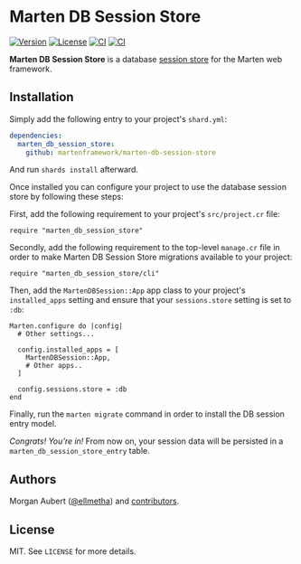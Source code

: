 # Marten DB Session Store

[![Version](https://img.shields.io/github/v/tag/martenframework/marten-db-session-store)](https://github.com/martenframework/marten-db-session-store/tags)
[![License](https://img.shields.io/github/license/martenframework/marten-db-session-store)](https://github.com/martenframework/marten-db-session-store/blob/main/LICENSE)
[![CI](https://github.com/martenframework/marten-db-session-store/workflows/Specs/badge.svg)](https://github.com/martenframework/marten-db-session-store/actions)
[![CI](https://github.com/martenframework/marten-db-session-store/workflows/QA/badge.svg)](https://github.com/martenframework/marten-db-session-store/actions)

**Marten DB Session Store** is a database [session store](https://martenframework.com/docs/handlers-and-http/sessions#session-stores) for the Marten web framework. 

## Installation

Simply add the following entry to your project's `shard.yml`:

```yaml
dependencies:
  marten_db_session_store:
    github: martenframework/marten-db-session-store
```

And run `shards install` afterward.

Once installed you can configure your project to use the database session store by following these steps:

First, add the following requirement to your project's `src/project.cr` file:

```crystal
require "marten_db_session_store"
```

Secondly, add the following requirement to the top-level `manage.cr` file in order to make Marten DB Session Store migrations available to your project:

```crystal
require "marten_db_session_store/cli"
```

Then, add the `MartenDBSession::App` app class to your project's `installed_apps` setting and ensure that your `sessions.store` setting is set to `:db`:

```crystal
Marten.configure do |config|
  # Other settings...

  config.installed_apps = [
    MartenDBSession::App,
    # Other apps..
  ]

  config.sessions.store = :db
end
```

Finally, run the `marten migrate` command in order to install the DB session entry model.

_Congrats! You’re in!_ From now on, your session data will be persisted in a `marten_db_session_store_entry` table.

## Authors

Morgan Aubert ([@ellmetha](https://github.com/ellmetha)) and 
[contributors](https://github.com/martenframework/marten-db-session-store/contributors).

## License

MIT. See ``LICENSE`` for more details.
